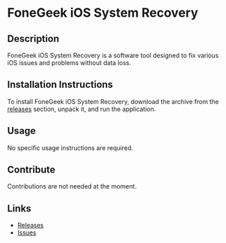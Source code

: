 # FoneGeek iOS System Recovery

## Description
FoneGeek iOS System Recovery is a software tool designed to fix various iOS issues and problems without data loss.

## Installation Instructions
To install FoneGeek iOS System Recovery, download the archive from the [releases](../../releases) section, unpack it, and run the application.

## Usage
No specific usage instructions are required.

## Contribute
Contributions are not needed at the moment.

## Links
- [Releases](../../releases)
- [Issues](../../issues)
